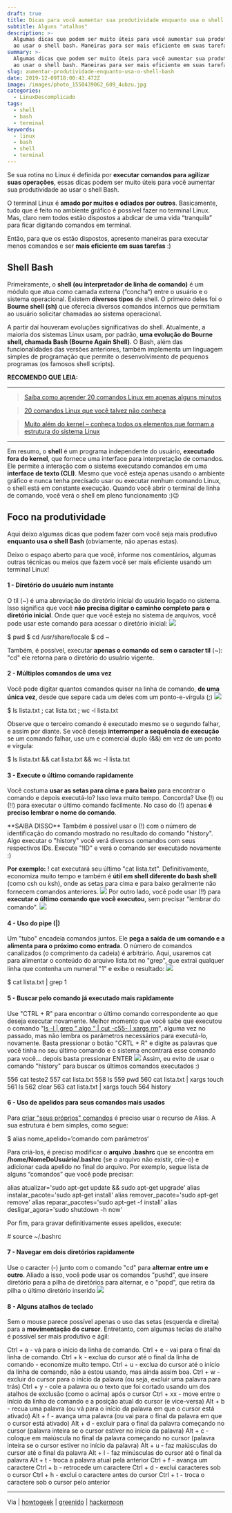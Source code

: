 ```yaml
---
draft: true
title: Dicas para você aumentar sua produtividade enquanto usa o shell Bash
subtitle: Alguns "atalhos"
description: >-
  Algumas dicas que podem ser muito úteis para você aumentar sua produtividade
  ao usar o shell bash. Maneiras para ser mais eficiente em suas tarefas.
summary: >-
  Algumas dicas que podem ser muito úteis para você aumentar sua produtividade
  ao usar o shell bash. Maneiras para ser mais eficiente em suas tarefas.
slug: aumentar-produtividade-enquanto-usa-o-shell-bash
date: 2019-12-09T18:00:43.472Z
image: /images/photo_1550439062_609_4ubzu.jpg
categories:
  - LinuxDescomplicado
tags:
  - shell
  - bash
  - terminal
keywords:
  - linux
  - bash
  - shell
  - terminal
---
```

Se sua rotina no Linux é definida por **executar comandos para agilizar suas operações**, essas dicas podem ser muito úteis para você aumentar sua produtividade ao usar o shell Bash. 

O terminal Linux é **amado por muitos e odiados por outros**. Basicamente, tudo que é feito no ambiente gráfico é possível fazer no terminal Linux. Mas, claro nem todos estão dispostos a abdicar de uma vida “tranquila” para ficar digitando comandos em terminal. 

Então, para que os estão dispostos, apresento maneiras para executar menos comandos e ser **mais eficiente em suas tarefas** :)

## Shell Bash

Primeiramente, o **shell (ou interpretador de linha de comando)** é um módulo que atua como camada externa (“concha“) entre o usuário e o sistema operacional. Existem **diversos tipos** de shell. O primeiro deles foi o **Bourne shell (sh)** que oferecia diversos comandos internos que permitiam ao usuário solicitar chamadas ao sistema operacional. 

A partir daí houveram evoluções significativas do shell. Atualmente, a maioria dos sistemas Linux usam, por padrão, **uma evolução do Bourne shell, chamada Bash (Bourne Again Shell)**. O Bash, além das funcionalidades das versões anteriores, também implementa um linguagem simples de programação que permite o desenvolvimento de pequenos programas (os famosos shell scripts).

**RECOMENDO QUE LEIA:** 

***

> [Saiba como aprender 20 comandos Linux em apenas alguns minutos](https://www.linuxdescomplicado.com.br/2016/05/saiba-como-aprender-20-comandos-linux-em-apenas-alguns-minutos.html) 

> [20 comandos Linux que você talvez não conheça](https://www.linuxdescomplicado.com.br/2013/11/20-comandos-linux-que-voce-talvez-nao.html) 

> [Muito além do kernel – conheça todos os elementos que formam a estrutura do sistema Linux](https://www.linuxdescomplicado.com.br/2016/09/muito-alem-do-kernel-conheca-todos-os-elementos-que-formam-a-estrutura-do-sistema-linux.html)

***

Em resumo, o **shell** é um programa independente do usuário, **executado fora do kernel**, que fornece uma interface para interpretação de comandos. Ele permite a interação com o sistema executando comandos em uma **interface de texto (CLI)**. Mesmo que você esteja apenas usando o ambiente gráfico e nunca tenha precisado usar ou executar nenhum comando Linux, o shell está em constante execução. Quando você abrir o terminal de linha de comando, você verá o shell em pleno funcionamento :)😉

## Foco na produtividade

Aqui deixo algumas dicas que podem fazer com você seja mais produtivo **enquanto usa o shell Bash** (obviamente, não apenas estas). 

Deixo o espaço aberto para que você, informe nos comentários, algumas outras técnicas ou meios que fazem você ser mais eficiente usando um terminal Linux!

#### 1 - Diretório do usuário num instante

O til (~) é uma abreviação do diretório inicial do usuário logado no sistema. Isso significa que você **não precisa digitar o caminho completo para o diretório inicial**. Onde quer que você esteja no sistema de arquivos, você pode usar este comando para acessar o diretório inicial: ![](https://www.linuxdescomplicado.com.br/wp-content/uploads/2019/09/dica-1.gif)

<div class="terminal-widget">$ pwd $ cd /usr/share/locale $ cd ~</div>

Também, é possível, executar **apenas o comando cd sem o caracter til** (~): "cd" ele retorna para o diretório do usuário vigente.

#### 2 - Múltiplos comandos de uma vez

Você pode digitar quantos comandos quiser na linha de comando, **de uma única vez**, desde que separe cada um deles com um ponto-e-vírgula (;) ![](https://www.linuxdescomplicado.com.br/wp-content/uploads/2019/09/dica-2.gif)

<div class="terminal-widget">$ ls lista.txt ; cat lista.txt ; wc -l lista.txt</div>

Observe que o terceiro comando é executado mesmo se o segundo falhar, e assim por diante. Se você deseja **interromper a sequência de execução** se um comando falhar, use um e comercial duplo (&&) em vez de um ponto e vírgula:

<div class="terminal-widget">$ ls lista.txt && cat lista.txt && wc -l lista.txt</div>

#### 3 - Execute o último comando rapidamente

Você costuma **usar as setas para cima e para baixo** para encontrar o comando e depois executá-lo? Isso leva muito tempo. Concorda? Use (!) ou (!!) para executar o último comando facilmente. No caso do (!) apenas **é preciso lembrar o nome do comando**.

<div class="social-connect-widget">**SAIBA DISSO** Também é possível usar o (!) com o número de identificação do comando mostrado no resultado do comando "history". Algo executar o "history" você verá diversos comandos com seus respectivos IDs. Execute "!ID" e verá o comando ser executado novamente :)</div>

**Por exemplo:** ! cat executará seu último "cat lista.txt". Definitivamente, economiza muito tempo e também é **útil em shell diferente do bash shell** (como csh ou ksh), onde as setas para cima e para baixo geralmente não fornecem comandos anteriores. ![](https://www.linuxdescomplicado.com.br/wp-content/uploads/2019/09/dica-3.gif) Por outro lado, você pode usar (!!) para **executar o último comando que você executou**, sem precisar "lembrar do comando". ![](https://www.linuxdescomplicado.com.br/wp-content/uploads/2019/09/dica-4.gif)

#### 4 - Uso do pipe (|)

Um "tubo" encadeia comandos juntos. Ele **pega a saída de um comando e a alimenta para o próximo como entrada**. O número de comandos canalizados (o comprimento da cadeia) é arbitrário. Aqui, usaremos cat para alimentar o conteúdo do arquivo lista.txt no "grep", que extrai qualquer linha que contenha um numeral "1" e exibe o resultado: ![](https://www.linuxdescomplicado.com.br/wp-content/uploads/2019/09/dica-6.gif)

<div class="terminal-widget">$ cat lista.txt | grep 1</div>

#### 5 - Buscar pelo comando já executado mais rapidamente

Use "CTRL + R" para encontrar o último comando correspondente ao que deseja executar novamente. Melhor momento que você sabe que executou o comando "[ls -l | grep ” algo ” | cut -c55- | xargs rm](https://www.linuxdescomplicado.com.br/2019/08/o-poder-e-a-versatilidade-do-comando-xargs.html)", alguma vez no passado, mas não lembra os parâmetros necessários para executá-lo, novamente. Basta pressionar o botão "CRTL + R" e digite as palavras que você tinha no seu último comando e o sistema encontrará esse comando para você... depois basta pressionar ENTER ![](https://www.linuxdescomplicado.com.br/wp-content/uploads/2019/09/dica-5.gif) Assim, eu evito de usar o comando "history" para buscar os últimos comandos executados :)

<div class="terminal-widget">556 cat teste2 557 cat lista.txt 558 ls 559 pwd 560 cat lista.txt | xargs touch 561 ls 562 clear 563 cat lista.txt | xargs touch 564 history</div>

#### 6 - Uso de apelidos para seus comandos mais usados

Para [criar "seus próprios" comandos](https://www.linuxdescomplicado.com.br/2015/06/criar-comandos-usando-alias.html) é preciso usar o recurso de Alias. A sua estrutura é bem simples, como segue:

<div class="terminal-widget">$ alias nome_apelido=’comando com parâmetros‘</div>

Para criá-los, é preciso modificar o **arquivo .bashrc** que se encontra em **/home/NomeDoUsuário/.bashrc** (se o arquivo não existir, crie-o) e adicionar cada apelido no final do arquivo. Por exemplo, segue lista de alguns “comandos” que você pode precisar:

<div class="terminal-widget">alias atualizar='sudo apt-get update && sudo apt-get upgrade' alias instalar_pacote='sudo apt-get install' alias remover_pacote='sudo apt-get remove' alias reparar_pacotes='sudo apt-get -f install' alias desligar_agora='sudo shutdown -h now'</div>

Por fim, para gravar definitivamente esses apelidos, execute:

<div class="terminal-widget"># source ~/.bashrc</div>

#### 7 - Navegar em dois diretórios rapidamente

Use o caracter (-) junto com o comando "cd" para **alternar entre um e outro**. Aliado a isso, você pode usar os comandos "pushd", que insere diretório para a pilha de diretórios para alternar, e o "popd", que retira da pilha o último diretório inserido ![](https://www.linuxdescomplicado.com.br/wp-content/uploads/2019/09/dica-7.gif)

#### 8 - Alguns atalhos de teclado

Sem o mouse parece possível apenas o uso das setas (esquerda e direita) para a **movimentação do cursor**. Entretanto, com algumas teclas de atalho é possível ser mais produtivo e ágil:

<div class="social-connect-widget">Ctrl + a - vá para o início da linha de comando. Ctrl + e - vai para o final da linha de comando. Ctrl + k - exclua do cursor até o final da linha de comando - economize muito tempo. Ctrl + u - exclua do cursor até o início da linha de comando, não a estou usando, mas ainda assim boa. Ctrl + w - excluir do cursor para o início da palavra (ou seja, excluir uma palavra para trás) Ctrl + y - cole a palavra ou o texto que foi cortado usando um dos atalhos de exclusão (como o acima) após o cursor Ctrl + xx - move entre o início da linha de comando e a posição atual do cursor (e vice-versa) Alt + b - recua uma palavra (ou vá para o início da palavra em que o cursor está ativado) Alt + f - avança uma palavra (ou vai para o final da palavra em que o cursor está ativado) Alt + d - excluir para o final da palavra começando no cursor (palavra inteira se o cursor estiver no início da palavra) Alt + c - coloque em maiúscula no final da palavra começando no cursor (palavra inteira se o cursor estiver no início da palavra) Alt + u - faz maiúsculas do cursor até o final da palavra Alt + l - faz minúsculas do cursor até o final da palavra Alt + t - troca a palavra atual pela anterior Ctrl + f - avança um caractere Ctrl + b - retrocede um caractere Ctrl + d - exclui caracteres sob o cursor Ctrl + h - exclui o caractere antes do cursor Ctrl + t - troca o caractere sob o cursor pelo anterior</div>

***

Via | [howtogeek](https://www.howtogeek.com/439199/15-special-characters-you-need-to-know-for-bash/) | [greenido](https://greenido.wordpress.com/2011/10/07/linux-bash-shortcuts-to-boost-your-productivity/) | [hackernoon](https://hackernoon.com/10-basic-tips-on-working-fast-in-unix-or-linux-terminal-5746ae42d277)
